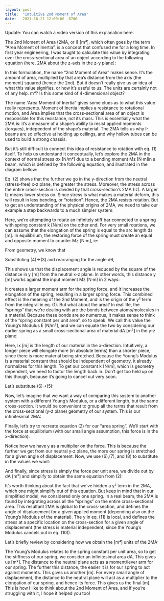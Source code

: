 ```yaml
---
layout: post
title:  "Intuitive 2nd Moment of Area"
date:   2021-10-21 12:00:00 -0700
---
```


Update: You can watch a video version of this explanation here.

The 2nd Moment of Area (2MA, or I) [m⁴], which often goes by the term “Area Moment of Inertia”, is a concept that confused me for a long time. In first year engineering, I was taught to calculate this value by integrating over the cross-sectional area of an object according to the following equation (here, 2MA about the z-axis in the z-y plane):


In this formulation, the name “2nd Moment of Area” makes sense. It’s the amount of area, multiplied by that area’s distance from the axis (the moment) squared (hence the 2nd). But it doesn’t really give us an idea of what this value signifies, or how it’s useful to us. The units are certainly not of any help. m⁴? Is this some kind of 4-dimensional object?

The name “Area Moment of Inertia” gives some clues as to what this value really represents. Moment of Inertia implies a resistance to rotational motion, and Area implies that the cross-sectional area of an object is responsible for this resistance, not its mass. This is essentially what the 2MA is: it’s a measure of a shape’s ability to resist applied moments (torques), independent of the shape’s material. The 2MA tells us why I-beams are so effective at holding up ceilings, and why hollow tubes can be used to build a strong chassis.

But it’s still difficult to connect this idea of resistance to rotation with eq. (1) itself. To help us understand it conceptually, let’s explore the 2MA in the context of normal stress σx [N/m²] due to a bending moment Mz [N·m]in a beam, which is defined by the following equation, and illustrated in the diagram bellow:



Eq. (2) shows that the further we go in the y-direction from the neutral (stress-free) x-z plane, the greater the stress. Moreover, the stress across the entire cross-section is divided by that cross-section’s 2MA (Iz). A larger Iz means lower stress σx. Since stress is what makes a material deform, this will result in less bending, or “rotation”. Hence, the 2MA resists rotation. But to get an understanding of the physical origins of 2MA, we need to take our example a step backwards to a much simpler system:


Here, we’re attempting to rotate an infinitely stiff bar connected to a spring with spring constant k [N/m] on the other end. For very small rotations, we can assume that the elongation of the spring is equal to the arc length ds [m]. In equilibrium, the restoring force of the spring must create an equal and opposite moment to counter Mz [N·m], ie:


From geometry, we know that


Substituting (4)->(3) and rearranging for the angle dθ,


This shows us that the displacement angle is reduced by the square of the distance in y [m] from the neutral x-z plane. In other words, this distance y [m] works against the input moment Mz [N·m] in 2 ways:

It creates a larger moment arm for the spring force, and
It increases the elongation of the spring, resulting in a larger spring force.
This combined effect is the meaning of the 2nd Moment, and is the origin of the y² term from the integral in eq. (1). But what about the area? In real life, the “springs” that we’re dealing with are the bonds between atoms/molecules in a material. Because these bonds are so numerous, it makes sense to think of the “spring constant per unit area”, so to speak. We call this value the Young’s Modulus E [N/m²], and we can equate the two by considering our earlier spring as a small cross-sectional area of material dA [m²] in the y-z plane:


Here, lx [m] is the length of our material in the x-direction. Intuitively, a longer piece will elongate more (in absolute terms) than a shorter piece, since there is more material being stretched. Because the Young’s Modulus is a material constant that should be independent of geometry, it already normalizes for this length. To get our constant k [N/m], which is geometry dependent, we need to factor the length back in. Don’t get too held up on this though, because it’s going to cancel out very soon.

Let’s substitute (6)->(5):


Now, let’s imagine that we want a way of comparing this system to another system with a different Young’s Modulus, or a different length, but the same cross-section. It would be convenient to group all the terms that result from the cross-sectional (y-z plane) geometry of our system. This is our infinitesimal 2MA:


Finally, let’s try to recreate equation (2) for our “area spring”. We’ll start with the force at equilibrium (with our small angle assumption, this force is in the x-direction):


Notice how we have y as a multiplier on the force. This is because the further we get from our neutral y-z plane, the more our spring is stretched for a given angle of displacement. Now, we use (6),(7), and (8) to substitute in the values we want:


And finally, since stress is simply the force per unit area, we divide out by dA [m²] and simplify to obtain the same equation from (2):


It’s worth thinking about the fact that we’ve hidden a y² term in the 2MA, which one might simplify out of this equation. But keep in mind that in our simplified model, we considered only one spring. In a real beam, the 2MA is found by integrating across all the “springs” on the entire cross-sectional area. This resultant 2MA is global to the cross-section, and defines the angle of displacement for a given applied moment (depending also on the Young’s Modulus of the material). The y in eq. (11) is local, and defines the stress at a specific location on the cross-section for a given angle of displacement (the stress is material independent, since the Young’s Modulus cancels out in eq. (10)).

Let’s briefly review by considering how we obtain the [m⁴] units of the 2MA:

The Young’s Modulus relates to the spring constant per unit area, so to get the stiffness of our spring, we consider an infinitesimal area dA. This gives us [m²].
The distance to the neutral plane acts as a moment/lever arm for our spring. The further this distance, the easier it is for our spring to act against moments. This gives us another [m].
For every small angle of displacement, the distance to the neutral plane will act as a multiplier to the elongation of our spring, and hence its force. This gives us the final [m].
This is how I like to think about the 2nd Moment of Area, and if you’re struggling with it, I hope it helped you too!